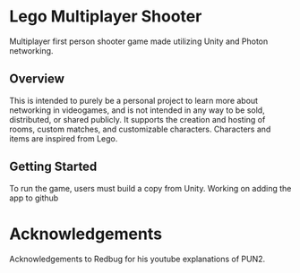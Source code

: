 # Lego Multiplayer Shooter

Multiplayer first person shooter game made utilizing Unity and Photon networking.

## Overview

This is intended to purely be a personal project to learn more about
networking in videogames, and is not intended in any way to be sold, 
distributed, or shared publicly. It supports the creation and hosting 
of rooms, custom matches, and customizable characters. Characters and 
items are inspired from Lego. 

## Getting Started

To run the game, users must build a copy from Unity. Working on adding the app to github

# Acknowledgements 

Acknowledgements to Redbug for his youtube explanations of PUN2.
